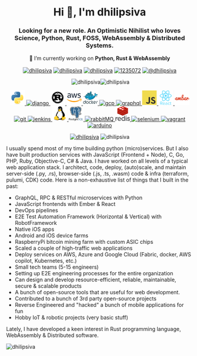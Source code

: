 <h1 align="center">Hi 👋, I'm dhilipsiva</h1>

<h3 align="center">Looking for a new role. An Optimistic Nihilist who loves Science, Python, Rust, FOSS, WebAssembly & Distributed Systems.</h3>

<p align="center">🔭 I’m currently working on <b>Python, Rust & WebAssembly</b></p>

<p align="center">
<a href="https://dev.to/dhilipsiva" target="blank"><img align="center" src="https://raw.githubusercontent.com/rahuldkjain/github-profile-readme-generator/master/src/images/icons/Social/devto.svg" alt="dhilipsiva" height="30" width="40" /></a>
<a href="https://twitter.com/dhilipsiva" target="blank"><img align="center" src="https://raw.githubusercontent.com/rahuldkjain/github-profile-readme-generator/master/src/images/icons/Social/twitter.svg" alt="dhilipsiva" height="30" width="40" /></a>
<a href="https://linkedin.com/in/dhilipsiva" target="blank"><img align="center" src="https://raw.githubusercontent.com/rahuldkjain/github-profile-readme-generator/master/src/images/icons/Social/linked-in-alt.svg" alt="dhilipsiva" height="30" width="40" /></a>
<a href="https://stackoverflow.com/users/1235072" target="blank"><img align="center" src="https://raw.githubusercontent.com/rahuldkjain/github-profile-readme-generator/master/src/images/icons/Social/stack-overflow.svg" alt="1235072" height="30" width="40" /></a>
<a href="https://medium.com/@dhilipsiva" target="blank"><img align="center" src="https://raw.githubusercontent.com/rahuldkjain/github-profile-readme-generator/master/src/images/icons/Social/medium.svg" alt="@dhilipsiva" height="30" width="40" /></a>
</p>

<p align="center">&nbsp;<img src="https://github-readme-stats.vercel.app/api?username=dhilipsiva&show_icons=true&locale=en" alt="dhilipsiva" /><img src="https://github-readme-streak-stats.herokuapp.com/?user=dhilipsiva&" alt="dhilipsiva" /></p>

<p align="center">
<a href="https://www.python.org" target="_blank" rel="noreferrer"> <img src="https://raw.githubusercontent.com/devicons/devicon/master/icons/python/python-original.svg" alt="python" width="40" height="40"/> </a>
<a href="https://www.djangoproject.com/" target="_blank" rel="noreferrer"> <img src="https://cdn.worldvectorlogo.com/logos/django.svg" alt="django" width="40" height="40"/> </a>
<a href="https://www.rust-lang.org" target="_blank" rel="noreferrer"> <img src="https://raw.githubusercontent.com/devicons/devicon/master/icons/rust/rust-plain.svg" alt="rust" width="40" height="40"/> </a>
<a href="https://aws.amazon.com" target="_blank" rel="noreferrer"> <img src="https://raw.githubusercontent.com/devicons/devicon/master/icons/amazonwebservices/amazonwebservices-original-wordmark.svg" alt="aws" width="40" height="40"/> </a>
<a href="https://www.docker.com/" target="_blank" rel="noreferrer"> <img src="https://raw.githubusercontent.com/devicons/devicon/master/icons/docker/docker-original-wordmark.svg" alt="docker" width="40" height="40"/> </a>
<a href="https://cloud.google.com" target="_blank" rel="noreferrer"> <img src="https://www.vectorlogo.zone/logos/google_cloud/google_cloud-icon.svg" alt="gcp" width="40" height="40"/> </a>
<a href="https://graphql.org" target="_blank" rel="noreferrer"> <img src="https://www.vectorlogo.zone/logos/graphql/graphql-icon.svg" alt="graphql" width="40" height="40"/> </a>
<a href="https://developer.mozilla.org/en-US/docs/Web/JavaScript" target="_blank" rel="noreferrer"> <img src="https://raw.githubusercontent.com/devicons/devicon/master/icons/javascript/javascript-original.svg" alt="javascript" width="40" height="40"/> </a>
<a href="https://reactjs.org/" target="_blank" rel="noreferrer"> <img src="https://raw.githubusercontent.com/devicons/devicon/master/icons/react/react-original-wordmark.svg" alt="react" width="40" height="40"/> </a>
<a href="https://emberjs.com/" target="_blank" rel="noreferrer"> <img src="https://raw.githubusercontent.com/devicons/devicon/master/icons/ember/ember-original-wordmark.svg" alt="ember" width="40" height="40"/> </a>
<a href="https://git-scm.com/" target="_blank" rel="noreferrer"> <img src="https://www.vectorlogo.zone/logos/git-scm/git-scm-icon.svg" alt="git" width="40" height="40"/> </a>
<a href="https://www.jenkins.io" target="_blank" rel="noreferrer"> <img src="https://www.vectorlogo.zone/logos/jenkins/jenkins-icon.svg" alt="jenkins" width="40" height="40"/> </a>
<a href="https://www.linux.org/" target="_blank" rel="noreferrer"> <img src="https://raw.githubusercontent.com/devicons/devicon/master/icons/linux/linux-original.svg" alt="linux" width="40" height="40"/> </a>
<a href="https://www.postgresql.org" target="_blank" rel="noreferrer"> <img src="https://raw.githubusercontent.com/devicons/devicon/master/icons/postgresql/postgresql-original-wordmark.svg" alt="postgresql" width="40" height="40"/> </a>
<a href="https://www.rabbitmq.com" target="_blank" rel="noreferrer"> <img src="https://www.vectorlogo.zone/logos/rabbitmq/rabbitmq-icon.svg" alt="rabbitMQ" width="40" height="40"/> </a>
<a href="https://redis.io" target="_blank" rel="noreferrer"> <img src="https://raw.githubusercontent.com/devicons/devicon/master/icons/redis/redis-original-wordmark.svg" alt="redis" width="40" height="40"/> </a>
<a href="https://www.selenium.dev" target="_blank" rel="noreferrer"> <img src="https://raw.githubusercontent.com/detain/svg-logos/780f25886640cef088af994181646db2f6b1a3f8/svg/selenium-logo.svg" alt="selenium" width="40" height="40"/> </a>
<a href="https://www.vagrantup.com/" target="_blank" rel="noreferrer"> <img src="https://www.vectorlogo.zone/logos/vagrantup/vagrantup-icon.svg" alt="vagrant" width="40" height="40"/> </a>
<a href="https://www.arduino.cc/" target="_blank" rel="noreferrer"> <img src="https://cdn.worldvectorlogo.com/logos/arduino-1.svg" alt="arduino" width="40" height="40"/> </a>
</p>


<p align="center"> 
  <a href="https://twitter.com/dhilipsiva" target="blank"><img src="https://img.shields.io/twitter/follow/dhilipsiva?logo=twitter&style=for-the-badge" alt="dhilipsiva" /></a> 
  <img src="https://komarev.com/ghpvc/?username=dhilipsiva&label=Profile%20views&color=0e75b6&style=flat" alt="dhilipsiva" />  
</p>

I usually spend most of my time building python (micro)services. But I also have built production services with JavaScript (Frontend + Node), C, Go, PHP, Ruby, Objective-C, C# & Java. I have worked on all levels of a typical web application stack. I architect, code, deploy, (auto)scale, and maintain server-side (.py, .rs), browser-side (.js, .ts, .wasm) code & infra (terraform, pulumi, CDK) code. Here is a non-exhaustive list of things that I built in the past:

* GraphQL, RPC & RESTful microservices with Python
* JavaScript frontends with Ember & React
* DevOps pipelines
* E2E Test Automation Framework (Horizontal & Vertical) with RobotFramework
* Native iOS apps
* Android and iOS device farms
* RaspberryPi bitcoin mining farm with custom ASIC chips
* Scaled a couple of high-traffic web applications
* Deploy services on AWS, Azure and Google Cloud (Fabric, docker, AWS copilot, Kubernetes, etc.)
* Small tech teams (5-15 engineers)
* Setting up E2E engineering processes for the entire organization 
* Can design and develop resource-efficient, reliable, maintainable, secure & scalable products
* A bunch of open-source tools that are useful for web development.
* Contributed to a bunch of 3rd party open-source projects
* Reverse Engineered and "hacked" a bunch of mobile applications for fun
* Hobby IoT & robotic projects (very basic stuff)

Lately, I have developed a keen interest in Rust programming language, WebAssembly & Distributed software.

<p align="left"> <img src="https://github-profile-trophy.vercel.app/?username=dhilipsiva" alt="dhilipsiva" /></p>
